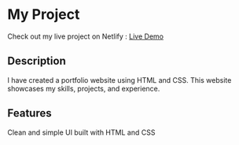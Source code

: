 # My Project

Check out my live project on Netlify  :   [Live Demo](https://yuvrajsanap.netlify.app/)



## Description
I have created a portfolio website using HTML and CSS. This website showcases my skills, projects, and experience.

## Features
Clean and simple UI built with HTML and CSS
